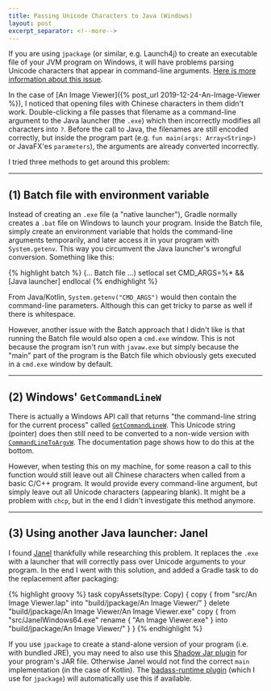 ```yaml
---
title: Passing Unicode Characters to Java (Windows)
layout: post
excerpt_separator: <!--more-->
---
```


If you are using `jpackage` (or similar, e.g. Launch4j) to create an executable file of your JVM program on Windows, it will have problems parsing Unicode characters that appear in command-line arguments. [Here is more information about this issue](https://stackoverflow.com/questions/36882559/run-java-program-with-chinese-arguments-in-eclipse).

In the case of [An Image Viewer]({% post_url 2019-12-24-An-Image-Viewer %}), I noticed that opening files with Chinese characters in them didn't work. Double-clicking a file passes that filename as a command-line argument to the Java launcher (the `.exe`) which then incorrectly modifies all characters into `?`. Before the call to Java, the filenames are still encoded correctly, but inside the program part (e.g. `fun main(args: Array<String>)` or JavaFX'es `parameters`), the arguments are already converted incorrectly.

I tried three methods to get around this problem:<!--read-more-->
<!--more-->
* * *

(1) Batch file with environment variable
----------------------------------------

Instead of creating an `.exe` file (a "native launcher"), Gradle normally creates a `.bat` file on Windows to launch your program. Inside the Batch file, simply create an environment variable that holds the command-line arguments temporarily, and later access it in your program with `System.getenv`. This way you circumvent the Java launcher's wrongful conversion. Something like this:


{% highlight batch %}
(... Batch file ...)
setlocal
	set CMD_ARGS=%* && [Java launcher]
endlocal
{% endhighlight %}

From Java/Kotlin, `System.getenv("CMD_ARGS")` would then contain the command-line parameters. Although this can get tricky to parse as well if there is whitespace.

However, another issue with the Batch approach that I didn't like is that running the Batch file would also open a `cmd.exe` window. This is not because the program isn't run with `javaw.exe` but simply because the "main" part of the program is the Batch file which obviously gets executed in a `cmd.exe` window by default.

* * *

(2) Windows' `GetCommandLineW`
------------------------------

There is actually a Windows API call that returns "the command-line string for the current process" called [`GetCommandLineW`](https://docs.microsoft.com/en-us/windows/win32/api/processenv/nf-processenv-getcommandlinew). This Unicode string (pointer) does then still need to be converted to a non-wide version with [`CommandLineToArgvW`](https://docs.microsoft.com/en-us/windows/win32/api/shellapi/nf-shellapi-commandlinetoargvw). The documentation page shows how to do this at the bottom.

However, when testing this on my machine, for some reason a call to this function would still leave out all Chinese characters when called from a basic C/C++ program. It would provide every command-line argument, but simply leave out all Unicode characters (appearing blank). It might be a problem with `chcp`, but in the end I didn't investigate this method anymore.

* * *

(3) Using another Java launcher: Janel
--------------------------------------

I found [Janel](https://sourceforge.net/projects/janel/) thankfully while researching this problem. It replaces the `.exe` with a launcher that will correctly pass over Unicode arguments to your program. In the end I went with this solution, and added a Gradle task to do the replacement after packaging:

{% highlight groovy %}
task copyAssets(type: Copy) {
    copy {
        from "src/An Image Viewer.lap"
        into "build/jpackage/An Image Viewer/"
    }
    delete "build/jpackage/An Image Viewer/An Image Viewer.exe"
    copy {
        from "src/JanelWindows64.exe"
        rename {
            "An Image Viewer.exe"
        }
        into "build/jpackage/An Image Viewer/"
    }
}
{% endhighlight %}

If you use `jpackage` to create a stand-alone version of your program (i.e. with bundled JRE), you may need to also use this [Shadow Jar plugin](https://imperceptiblethoughts.com/shadow/) for your program's JAR file. Otherwise Janel would not find the correct `main` implementation (in the case of Kotlin). The [badass-runtime plugin](https://badass-runtime-plugin.beryx.org/releases/latest/) (which I use for `jpackage`) will automatically use this if available.
